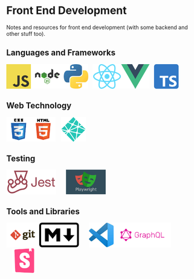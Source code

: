 # Front End Development

Notes and resources for front end development (with some backend and other stuff too).

## Languages and Frameworks

[<img height="65" style="max-height: 65px;" src="./assets/logos/javascript-logo3.png"/>](https://github.com/coolinmc6/front-end-dev/tree/master/javascript)[<img height="65" style="max-height: 65px;" src="./assets/logos/nodejs-logo.png" />](https://github.com/coolinmc6/front-end-dev/tree/master/nodejs)[<img height="65" style="max-height: 65px;" src="./assets/logos/python-logo2.jpeg" />](https://github.com/coolinmc6/front-end-dev/tree/master/python)&nbsp;&nbsp;&nbsp;[<img height="65" style="max-height: 65px;" src="./assets/logos/react-logo2.png" />](https://github.com/coolinmc6/front-end-dev/tree/master/react)[<img height="65" style="max-height: 65px;" src="./assets/logos/vue-logo.png" />](https://github.com/coolinmc6/front-end-dev/tree/master/vue)&nbsp;&nbsp;&nbsp;[<img height="65" style="max-height: 65px;" src="./assets/logos/typescript-logo.png" />](https://github.com/coolinmc6/front-end-dev/tree/master/typescript)

## Web Technology

[<img height="65" style="max-height: 65px;" src="./assets/logos/css3-logo.png"  />](https://github.com/coolinmc6/front-end-dev/tree/master/css)[<img height="65" style="max-height: 65px;" src="./assets/logos/html5-logo.png"  />](https://github.com/coolinmc6/front-end-dev/tree/master/html)[<img height="65" style="max-height: 65px; padding-left: 15px" src="./assets/logos/netlify-logo3.png" />](https://github.com/coolinmc6/front-end-dev/tree/master/netlify)

## Testing

[<img height="65" style="max-height: 65px;" src="./assets/logos/jest-logo2.png" />](https://github.com/coolinmc6/front-end-dev/tree/master/jest)&nbsp;&nbsp;&nbsp;[<img height="65" style="max-height: 65px; padding-left: 15px" src="./assets/logos/playwright-logo.png" />](https://github.com/coolinmc6/front-end-dev/tree/master/playwright)

## Tools and Libraries

[<img height="65" style="max-height: 65px;" src="./assets/logos/git-logo.png" />](https://github.com/coolinmc6/front-end-dev/tree/master/git)[<img height="65" style="max-height: 65px" src="./assets/logos/markdown-logo.png" />](https://github.com/coolinmc6/front-end-dev/tree/master/markdown)&nbsp;&nbsp;&nbsp;[<img height="65" style="max-height: 65px; padding-left: 15px" src="./assets/logos/vscode-logo.jpeg" />](https://github.com/coolinmc6/front-end-dev/tree/master/vscode)[<img height="65" style="max-height: 65px;" src="./assets/logos/graphql-logo.png" />](https://github.com/coolinmc6/front-end-dev/tree/master/graphql)[<img height="65" style="max-height: 65px; padding-left: 15px" src="./assets/logos/storybook-logo.png" />](https://github.com/coolinmc6/front-end-dev/tree/master/storybook)